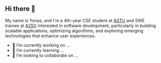 ## Hi there 👋

My name is Yonas, and I'm a 4th-year CSE student at [ASTU](https://www.linkedin.com/search/results/all/?fetchDeterministicClustersOnly=true&heroEntityKey=urn%3Ali%3Aorganization%3A13022704&keywords=adama%20science%20and%20technology%20university&origin=RICH_QUERY_SUGGESTION&position=0&searchId=962e15d6-4e75-4788-ad9a-0c8ad5956cd0&sid=kj6&spellCorrectionEnabled=false) and SWE trainee at [A2SV](https://a2sv.org/) interested in software development, particularly in building scalable applications, optimizing algorithms, and exploring emerging technologies that enhance user experiences.

- 🔭 I’m currently working on ...
- 🌱 I’m currently learning ...
- 👯 I’m looking to collaborate on ...

<!--
**sanoy-si/sanoy-si** is a ✨ _special_ ✨ repository because its `README.md` (this file) appears on your GitHub profile.

Here are some ideas to get you started:

- 🔭 I’m currently working on ...
- 🌱 I’m currently learning ...
- 👯 I’m looking to collaborate on ...
- 🤔 I’m looking for help with ...
- 💬 Ask me about ...
- 📫 How to reach me: ...
- 😄 Pronouns: ...
- ⚡ Fun fact: ...
-->
